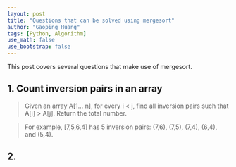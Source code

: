 ```yaml
---
layout: post
title: "Questions that can be solved using mergesort"
author: "Gaoping Huang"
tags: [Python, Algorithm]
use_math: false
use_bootstrap: false
---
```


This post covers several questions that make use of mergesort.

## 1. Count inversion pairs in an array
> Given an array A[1... n], for every i < j, find all inversion pairs such that A[i] > A[j]. Return the total number.

> For example, [7,5,6,4] has 5 inversion pairs: (7,6), (7,5), (7,4), (6,4), and (5,4).

## 2. 